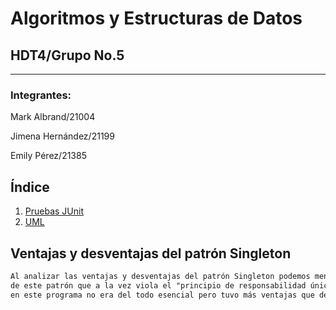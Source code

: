 # Algoritmos y Estructuras de Datos

## HDT4/Grupo No.5
****
### Integrantes: 

Mark Albrand/21004

Jimena Hernández/21199

Emily Pérez/21385

## Índice

1. [Pruebas JUnit ](https://github.com/markalbrand56/AED-Hoja-de-trabajo-4/blob/main/media/Pruebas%20JUnit.jpg)
2. [UML]()

## Ventajas y desventajas del patrón Singleton

```diff
Al analizar las ventajas y desventajas del patrón Singleton podemos mencionar como desventaja: La gran responsabilidad
de este patrón que a la vez viola el "principio de responsabilidad única". Por otro lado, creemos como grupo que este patrón 
en este programa no era del todo esencial pero tuvo más ventajas que desventajas debido a que nos permitió tener acceso controlado a la instancia única.
```

